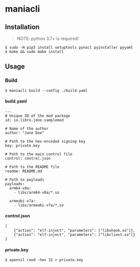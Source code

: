 # maniacli

## Installation
> NOTE: python 3.7+ is required!
```
$ sudo -H pip3 install setuptools pynacl pyinstaller pyyaml
$ make && sudo make install
```

## Usage

### Build

```
$ maniacli build --config ./build.yaml
```

#### build.yaml
```
--- 
# Unique ID of the mod package
id: io.libre.jdoe.samplemod

# Name of the author
author: "Jane Doe"

# Path to the hex-encoded signing key
key: private.key

# Path to the main control file
control: control.json

# Path to the README file
readme: README.md

# Path to payloads
payloads:
  arm64-v8a:
    - libs/arm64-v8a/*.so

  armeabi-v7a:
    - libs/armeabi-v7a/*.so

```

#### control.json
```
[
	{"action": "elf-inject", "parameters": ["libxhook.so"]},
	{"action": "elf-inject", "parameters": ["libclient.so"]}
]
```

#### private.key
```
$ openssl rand -hex 32 > private.key
```
